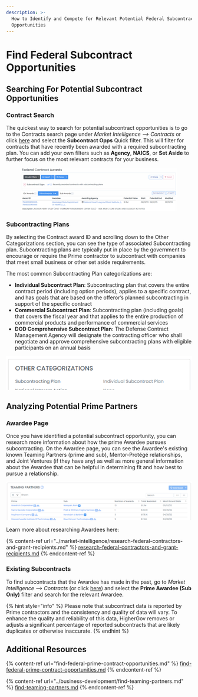 ```yaml
---
description: >-
  How to Identify and Compete for Relevant Potential Federal Subcontracting
  Opportunities
---
```


# Find Federal Subcontract Opportunities

## Searching For Potential Subcontract Opportunities

### Contract Search

The quickest way to search for potential subcontract opportunities is to go to the Contracts search page under _Market Intelligence --> Contracts_ or click [here](https://www.highergov.com/contract/) and select the **Subcontract Opps** Quick filter. This will filter for contracts that have recently been awarded with a required subcontracting plan. You can add your own filters such as **Agency**, **NAICS**, or **Set Aside** to further focus on the most relevant contracts for your business.

<figure><img src="../.gitbook/assets/image (6).png" alt=""><figcaption></figcaption></figure>

### Subcontracting Plans

By selecting the Contract award ID and scrolling down to the Other Categorizations section, you can see the type of associated Subcontracting plan.  Subcontracting plans are typically put in place by the government to encourage or require the Prime contractor to subcontract with companies that meet small business or other set aside requirements.&#x20;

The most common Subcontracting Plan categorizations are:

* **Individual Subcontract Plan**: Subcontracting plan that covers the entire contract period (including option periods), applies to a specific contract, and has goals that are based on the offeror’s planned subcontracting in support of the specific contract
* **Commercial Subcontract Plan**: Subcontracting plan (including goals) that covers the fiscal year and that applies to the entire production of commercial products and performance of commercial services
* **DOD Comprehensive Subcontract Plan**: The Defense Contract Management Agency will designate the contracting officer who shall negotiate and approve comprehensive subcontracting plans with eligible participants on an annual basis

![](<../.gitbook/assets/Screenshot 2022-06-15 012938.png>)

## Analyzing Potential Prime Partners

### Awardee Page

Once you have identified a potential subcontract opportunity, you can research more information about how the prime Awardee pursues subcontracting.  On the Awardee page, you can see the Awardee's existing known Teaming Partners (prime and sub), Mentor-Protégé relationships, and Joint Ventures (if they have any) as well as more general information about the Awardee that can be helpful in determining fit and how best to pursue a relationship.&#x20;

![](<../.gitbook/assets/Screenshot 2022-06-15 013028.png>)

Learn more about researching Awardees here:

{% content-ref url="../market-intelligence/research-federal-contractors-and-grant-recipients.md" %}
[research-federal-contractors-and-grant-recipients.md](../market-intelligence/research-federal-contractors-and-grant-recipients.md)
{% endcontent-ref %}

### Existing Subcontracts

To find subcontracts that the Awardee has made in the past, go to _Market Intelligence --> Contracts_ (or click [here](https://www.highergov.com/contract/)) and select the **Prime Awardee (Sub Only)** filter and search for the relevant Awardee. &#x20;

{% hint style="info" %}
Please note that subcontract data is reported by Prime contractors and the consistency and quality of data will vary.  To enhance the quality and reliability of this data, HigherGov removes or adjusts a significant percentage of reported subcontracts that are likely duplicates or otherwise inaccurate. &#x20;
{% endhint %}

## Additional Resources

{% content-ref url="find-federal-prime-contract-opportunities.md" %}
[find-federal-prime-contract-opportunities.md](find-federal-prime-contract-opportunities.md)
{% endcontent-ref %}

{% content-ref url="../business-development/find-teaming-partners.md" %}
[find-teaming-partners.md](../business-development/find-teaming-partners.md)
{% endcontent-ref %}

